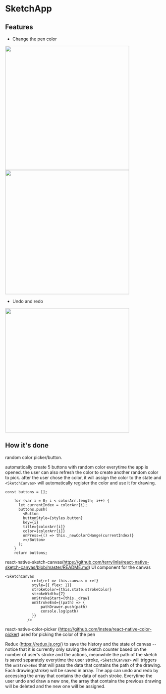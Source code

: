# SketchApp

Features
-------------
* Change the pen color

<img src="https://media.giphy.com/media/69D5uqy1atPn8bUO9J/giphy.gif" height="400" />

<img src="https://media.giphy.com/media/1xNBHqaT9dyIGlzpkx/giphy.gif" height="400" />

* Undo and redo
<img src="https://media.giphy.com/media/4H1D5pe2osWWP2MgO5/giphy.gif" height="400" />

How it's done
-------------
random color picker/button.

automatically create 5 buttons with random color everytime the app is opened.
the user can also refresh the color to create another random color to pick.
after the user chose the color, it will assign the color to the state and `<SketchCanvas>` will automatically register the color and use it for drawing.
```
const buttons = [];

    for (var i = 0; i < colorArr.length; i++) {
      let currentIndex = colorArr[i];
      buttons.push(
        <Button 
        buttonStyle={styles.button}
        key={i}
        title={colorArr[i]}
        color={colorArr[i]}
        onPress={() => this._newColorCHange(currentIndex)}
        ></Button>
      );
    }
    return buttons;
```

react-native-sketch-canvas(https://github.com/terrylinla/react-native-sketch-canvas/blob/master/README.md)
UI component for the canvas
```
<SketchCanvas
            ref={ref => this.canvas = ref}
            style={{ flex: 1}}
            strokeColor={this.state.strokeColor}
            strokeWidth={7}
            onStrokeStart={this._draw}
            onStrokeEnd={(path) => {
                pathDrawer.push(path)
                console.log(path)
            }}
          />
```

react-native-color-picker (https://github.com/instea/react-native-color-picker)
used for picking the color of the pen

Redux (https://redux.js.org/)
to save the history and the state of canvas -- notice that it is currently only saving the sketch counter based on the number of user's stroke and the actions, meanwhile the path of the sketch is saved separately
everytime the user stroke, `<SketchCanvas>` will triggers the `onStrokeEnd` that will pass the data that contains the path of the drawing. Each drawing(stroke) will be saved in array. The app can undo and redo by accessing the array that contains the data of each stroke. Everytime the user undo and draw a new one, the array that contains the previous drawing will be deleted and the new one will be assigned.
